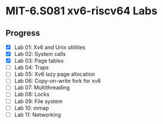 # MIT-6.S081 xv6-riscv64 Labs

## Progress

- [x] Lab 01: Xv6 and Unix utilities
- [x] Lab 02: System calls
- [x] Lab 03: Page tables
- [ ] Lab 04: Traps
- [ ] Lab 05: Xv6 lazy page allocation
- [ ] Lab 06: Copy-on-write fork for xv6
- [ ] Lab 07: Multithreading
- [ ] Lab 08: Locks
- [ ] Lab 09: File system
- [ ] Lab 10: mmap
- [ ] Lab 11: Networking
